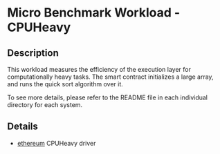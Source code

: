 # Micro Benchmark Workload - CPUHeavy
## Description
This workload measures the efficiency of the execution layer for computationally heavy tasks.
The smart contract initializes a large array, and runs the quick sort algorithm over it.

To see more details, please refer to the README file in each individual directory for each system.

## Details

+ [ethereum](ethereum/README.md) CPUHeavy driver

